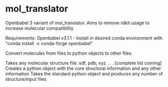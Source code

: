 # mol_translator

Openbabel 3 variant of mol_translator. Aims to remove rdkit usage to increase molecular compatibility

Requirements:
  Openbabel v3.1.1 - Install in desired conda environment with "conda install -c conda-forge openbabel"

Convert molecules from files to python objects to other files.

Takes any molecular structure file: sdf, pdb, xyz . . . [complete list coming]
Creates a python object with the core structural information and any other information
Takes the standard python object and produces any number of structure/input files
